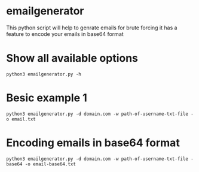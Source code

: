 # emailgenerator
This python script will help to genrate emails for brute forcing it has a feature to encode your emails in base64 format

# Show all available options
`
python3 emailgenerator.py -h
`

# Besic example 1
`
python3 emailgenerator.py -d domain.com -w path-of-username-txt-file -o email.txt
`

# Encoding emails in base64 format
`
python3 emailgenerator.py -d domain.com -w path-of-username-txt-file -base64 -o email-base64.txt
`
